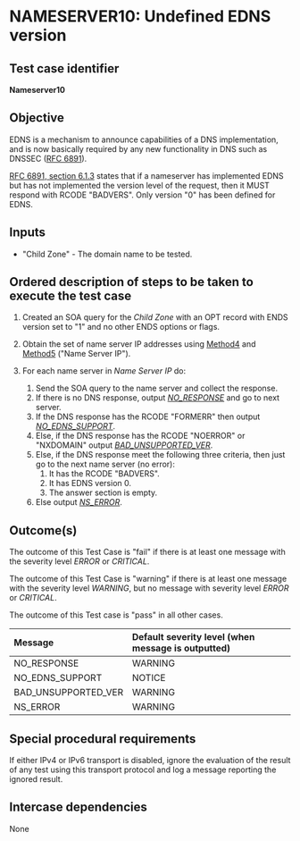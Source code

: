 # NAMESERVER10: Undefined EDNS version

## Test case identifier

**Nameserver10**

## Objective

EDNS is a mechanism to announce capabilities of a DNS implementation,
and is now basically required by any new functionality in DNS such as
DNSSEC ([RFC 6891]).

[RFC 6891, section 6.1.3] states that if a nameserver has implemented 
EDNS but has not implemented the version level of the request, then it 
MUST respond with RCODE "BADVERS". Only version "0" has been defined for
EDNS.

## Inputs

* "Child Zone" - The domain name to be tested.

## Ordered description of steps to be taken to execute the test case

1. Created an SOA query for the *Child Zone* with an OPT record with 
   ENDS version set to "1" and no other ENDS options or flags.

2. Obtain the set of name server IP addresses using [Method4] and [Method5]
   ("Name Server IP").

3. For each name server in *Name Server IP* do:

   1. Send the SOA query to the name server and collect the response.
   2. If there is no DNS response, output *[NO_RESPONSE]* and go to
      next server.
   3. If the DNS response has the RCODE "FORMERR" then output
      *[NO_EDNS_SUPPORT]*.
   4. Else, if the DNS response has the RCODE "NOERROR" or "NXDOMAIN"
      output *[BAD_UNSUPPORTED_VER]*.
   5. Else, if the DNS response meet the following three criteria,
      then just go to the next name server (no error):
      1. It has the RCODE "BADVERS".
      2. It has EDNS version 0.
      3. The answer section is empty.
   6. Else output *[NS_ERROR]*.
      

## Outcome(s)

The outcome of this Test Case is "fail" if there is at least one message
with the severity level *ERROR* or *CRITICAL*.

The outcome of this Test Case is "warning" if there is at least one message
with the severity level *WARNING*, but no message with severity level
*ERROR* or *CRITICAL*.

The outcome of this Test case is "pass" in all other cases.

Message                           | Default severity level (when message is outputted)
:---------------------------------|:-----------------------------------
NO_RESPONSE                       | WARNING
NO_EDNS_SUPPORT                   | NOTICE
BAD_UNSUPPORTED_VER               | WARNING
NS_ERROR                          | WARNING

## Special procedural requirements	

If either IPv4 or IPv6 transport is disabled, ignore the evaluation of the
result of any test using this transport protocol and log a message reporting
the ignored result.

## Intercase dependencies

None


[RFC 6891]: https://tools.ietf.org/html/rfc6891
[RFC 6891, section 6.1.3]: https://tools.ietf.org/html/rfc6891#section-6.1.3
[Method4]: ../Methods.md#method-4-delegation-name-server-addresses
[Method5]: ../Methods.md#method-5-in-zone-addresses-records-of-name-servers
[NO_RESPONSE]: #outcomes
[NO_EDNS_SUPPORT]: #outcomes
[BAD_UNSUPPORTED_VER]: #outcomes
[NS_ERROR]: #outcomes

